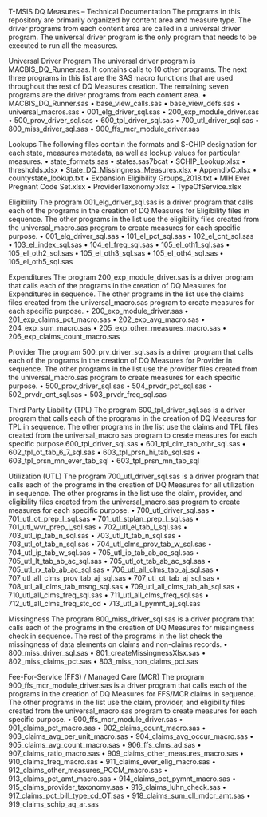 T-MSIS DQ Measures – Technical Documentation
The programs in this repository are primarily organized by content area and measure type. The driver programs from each content area are called in a universal driver program. The universal driver program is the only program that needs to be executed to run all the measures.

Universal Driver Program
The universal driver program is MACBIS_DQ_Runner.sas. It contains calls to 10 other programs. The next three programs in this list are the SAS macro functions that are used throughout the rest of DQ Measures creation. The remaining seven programs are the driver programs from each content area.
•	MACBIS_DQ_Runner.sas
•	base_view_calls.sas
•	base_view_defs.sas
•	universal_macros.sas
•	001_elg_driver_sql.sas
•	200_exp_module_driver.sas
•	500_prov_driver_sql.sas
•	600_tpl_driver_sql.sas
•	700_utl_driver_sql.sas
•	800_miss_driver_sql.sas
•	900_ffs_mcr_module_driver.sas

Lookups
The following files contain the formats and S-CHIP designation for each state, measures metadata, as well as lookup values for particular measures. 
•	state_formats.sas
•	states.sas7bcat
•	SCHIP_Lookup.xlsx
•	thresholds.xlsx
•	State_DQ_Missingness_Measures.xlsx
•	AppendixC.xlsx
•	countystate_lookup.txt
•	Expansion Eligibility Groups_2018.txt
•	MIH Ever Pregnant Code Set.xlsx
•	ProviderTaxonomy.xlsx
•	TypeOfService.xlsx

Eligibility
The program 001_elg_driver_sql.sas is a driver program that calls each of the programs in the creation of DQ Measures for Eligibility files in sequence. 
The other programs in the list use the eligibility files created from the universal_macro.sas program to create measures for each specific purpose. 
•	001_elg_driver_sql.sas
•	101_el_pct_sql.sas
•	102_el_cnt_sql.sas
•	103_el_index_sql.sas
•	104_el_freq_sql.sas
•	105_el_oth1_sql.sas
•	105_el_oth2_sql.sas
•	105_el_oth3_sql.sas
•	105_el_oth4_sql.sas
•	105_el_oth5_sql.sas

Expenditures
The program 200_exp_module_driver.sas is a driver program that calls each of the programs in the creation of DQ Measures for Expenditures in sequence. 
The other programs in the list use the claims files created from the universal_macro.sas program to create measures for each specific purpose. 
•	200_exp_module_driver.sas
•	201_exp_claims_pct_macro.sas
•	202_exp_avg_macro.sas
•	204_exp_sum_macro.sas
•	205_exp_other_measures_macro.sas
•	206_exp_claims_count_macro.sas

Provider
The program 500_prv_driver_sql.sas is a driver program that calls each of the programs in the creation of DQ Measures for Provider in sequence. 
The other programs in the list use the provider files created from the universal_macro.sas program to create measures for each specific purpose. 
•	500_prov_driver_sql.sas
•	504_prvdr_pct_sql.sas
•	502_prvdr_cnt_sql.sas
•	503_prvdr_freq_sql.sas

Third Party Liability (TPL)
The program 600_tpl_driver_sql.sas is a driver program that calls each of the programs in the creation of DQ Measures for TPL in sequence. 
The other programs in the list use the claims and TPL files created from the universal_macro.sas program to create measures for each specific purpose.600_tpl_driver_sql.sas
•	601_tpl_clm_tab_othr_sql.sas
•	602_tpl_ot_tab_6_7_sql.sas
•	603_tpl_prsn_hi_tab_sql.sas
•	603_tpl_prsn_mn_ever_tab_sql
•	603_tpl_prsn_mn_tab_sql

Utilization (UTL)
The program 700_utl_driver_sql.sas is a driver program that calls each of the programs in the creation of DQ Measures for all utilization in sequence. 
The other programs in the list use the claim, provider, and eligibility files created from the universal_macro.sas program to create measures for each specific purpose.
•	700_utl_driver_sql.sas
•	701_utl_ot_prep_l_sql.sas
•	701_utl_stplan_prep_l_sql.sas
•	701_utl_wvr_prep_l_sql.sas
•	702_utl_el_tab_l_sql.sas
•	703_utl_ip_tab_n_sql.sas
•	703_utl_lt_tab_n_sql.sas
•	703_utl_ot_tab_n_sql.sas
•	704_utl_clms_prov_tab_w_sql.sas
•	704_utl_ip_tab_w_sql.sas
•	705_utl_ip_tab_ab_ac_sql.sas
•	705_utl_lt_tab_ab_ac_sql.sas
•	705_utl_ot_tab_ab_ac_sql.sas
•	705_utl_rx_tab_ab_ac_sql.sas
•	706_utl_all_clms_tab_aj_sql.sas
•	707_utl_all_clms_prov_tab_aj_sql.sas
•	707_utl_ot_tab_aj_sql.sas
•	708_utl_all_clms_tab_msng_sql.sas
•	709_utl_all_clms_tab_ah_sql.sas
•	710_utl_all_clms_freq_sql.sas
•	711_utl_all_clms_freq_sql.sas
•	712_utl_all_clms_freq_stc_cd
•	713_utl_all_pymnt_aj_sql.sas

Missingness
The program 800_miss_driver_sql.sas is a driver program that calls each of the programs in the creation of DQ Measures for missingness check in sequence. 
The rest of the programs in the list check the missingness of data elements on claims and non-claims records.
•	800_miss_driver_sql.sas
•	801_createMissingnessXlsx.sas
•	802_miss_claims_pct.sas
•	803_miss_non_claims_pct.sas

Fee-For-Service (FFS) / Managed Care (MCR)
The program 900_ffs_mcr_module_driver.sas is a driver program that calls each of the programs in the creation of DQ Measures for FFS/MCR claims in sequence. 
The other programs in the list use the claim, provider, and eligibility files created from the universal_macro.sas program to create measures for each specific purpose.
•	900_ffs_mcr_module_driver.sas
•	901_claims_pct_macro.sas
•	902_claims_count_macro.sas
•	903_claims_avg_per_unit_macro.sas
•	904_claims_avg_occur_macro.sas
•	905_claims_avg_count_macro.sas
•	906_ffs_clms_ad.sas
•	907_claims_ratio_macro.sas
•	909_claims_other_measures_macro.sas
•	910_claims_freq_macro.sas
•	911_claims_ever_elig_macro.sas
•	912_claims_other_measures_PCCM_macro.sas
•	913_claims_pct_amt_macro.sas
•	914_claims_pct_pymnt_macro.sas
•	915_claims_provider_taxonomy.sas
•	916_claims_luhn_check.sas
•	917_claims_pct_bill_type_cd_OT.sas
•	918_claims_sum_cll_mdcr_amt.sas
•	919_claims_schip_aq_ar.sas
